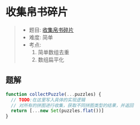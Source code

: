 # 收集帛书碎片

> - 题目: [收集帛书碎片]()
> - 难度: 简单
> - 考点: 
> 	1. 简单数组去重
> 	1. 数组扁平化

## 题解
```js
function collectPuzzle(...puzzles) {
  // TODO:在这里写入具体的实现逻辑
  // 对所有的拼图进行收集，获取不同拼图类型的结果，并返回
  return [...new Set(puzzles.flat())]
}
```
